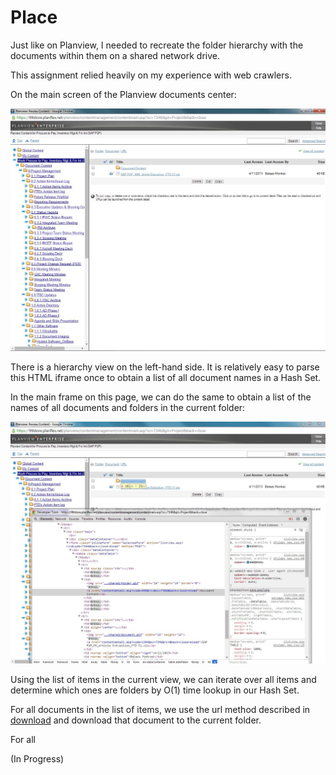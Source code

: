 Place
=====

Just like on Planview, I needed to recreate the folder hierarchy with the documents within them on a shared network drive.

This assignment relied heavily on my experience with web crawlers.

On the main screen of the Planview documents center:

![Main Screen](https://github.com/rishikapadia/99-Internship/blob/master/Planview-EPM%20Migration/planview-pics/main.jpg)

There is a hierarchy view on the left-hand side. It is relatively easy to parse this HTML iframe once to obtain a list of all document names in a Hash Set.

In the main frame on this page, we can do the same to obtain a list of the names of all documents and folders in the current folder:

![Current Items](https://github.com/rishikapadia/99-Internship/blob/master/Planview-EPM%20Migration/planview-pics/doc_find.jpg)

Using the list of items in the current view, we can iterate over all items and determine which ones are folders by O(1) time lookup in our Hash Set.

For all documents in the list of items, we use the url method described in [download](https://github.com/rishikapadia/99-Internship/tree/master/Planview-EPM%20Migration/download) and download that document to the current folder.

For all 

(In Progress)

